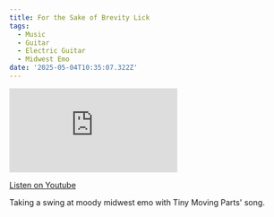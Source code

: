```yaml
---
title: For the Sake of Brevity Lick
tags:
  - Music
  - Guitar
  - Electric Guitar
  - Midwest Emo
date: '2025-05-04T10:35:07.322Z'
---
```


<iframe src="https://www.youtube-nocookie.com/embed/pS3d__Fk2sI?modestbranding=1&showinfo=0&rel=0" title="YouTube video player" frameborder="0" allow="accelerometer; autoplay; encrypted-media; gyroscope; picture-in-picture;" allowfullscreen className="youtube_video"></iframe>

[Listen on Youtube](https://youtu.be/pS3d__Fk2sI)

Taking a swing at moody midwest emo with Tiny Moving Parts' song.

